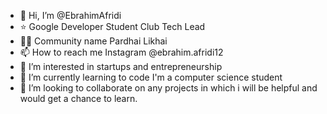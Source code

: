 - 👋 Hi, I’m @EbrahimAfridi
- ⭐ Google Developer Student Club Tech Lead
- 🖐🏻 Community name Pardhai Likhai 
- 📫 How to reach me Instagram @ebrahim.afridi12
- 👀 I’m interested in startups and entrepreneurship
- 🌱 I’m currently learning to code I'm a computer science student
- 💞️ I’m looking to collaborate on any projects in which i will be helpful and would get a chance to learn.



<!---
EbrahimAfridi/EbrahimAfridi is a ✨ special ✨ repository because its `README.md` (this file) appears on your GitHub profile.
You can click the Preview link to take a look at your changes.
--->
